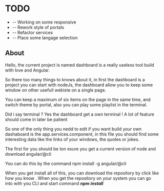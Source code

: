 # TODO

<ul>
<li> -- Working on some responsive</li>
<li> -- Rework style of portals</li>
<li> -- Refactor services </li>
<li> -- Place some langage selection </li>

</ul>

## About

<p>Hello, the current project is named dashboard is a really useless tool build with love and Angular.</p>
<p>So there too many things to knows about it, in first the dashboard is a project you can start with nodeJs, the dashboard allow you to keep some window on other usefull webiste on a single page. </p>

<p>You can keep a maximum of six items on the page in the same time, and switch theme by portal, also you can play some playlist in the terminal. </p>

<p> Did i say terminal ? Yes the dashboard get a own terminal ! A lot of feature should come in later be patient </p>

<p> So one of the only thing you nedd to edit if you want build your own dashaboard is the app.services.component, in this file you should find some interesting data like the links of your windows, the quotes or jokes.</p>

<p> The first for you should be ton esure you get a current version of node and download angular/@cli </p>

<p> You can do this by the command npm install -g angular/@cli </p>

<p> When you get install all of this, you can download the repository by click like how you know . When you get the repository on your system you can go into with you CLI and start command <b><i>npm install</i></b> </p>
